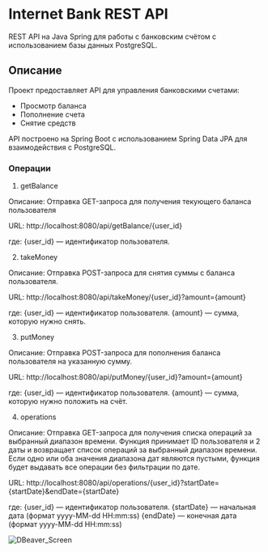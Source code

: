 # Internet Bank REST API

REST API на Java Spring для работы с банковским счётом с использованием базы данных PostgreSQL.

## Описание

Проект предоставляет API для управления банковскими счетами:
- Просмотр баланса
- Пополнение счета
- Снятие средств

API построено на Spring Boot с использованием Spring Data JPA для взаимодействия с PostgreSQL.

### Операции

1. getBalance

Описание:
Отправка GET-запроса для получения текующего баланса пользователя

URL:
http://localhost:8080/api/getBalance/{user_id}

где:
{user_id} — идентификатор пользователя.

2. takeMoney

Описание:
Отправка POST-запроса для снятия суммы с баланса пользователя.

URL:
http://localhost:8080/api/takeMoney/{user_id}?amount={amount}

где:
{user_id} — идентификатор пользователя.
{amount} — сумма, которую нужно снять.

3. putMoney

Описание:
Отправка POST-запроса для пополнения баланса пользователя на указанную сумму.

URL:
http://localhost:8080/api/putMoney/{user_id}?amount={amount}

где:
{user_id} — идентификатор пользователя.
{amount} — сумма, которую нужно положить на счёт.

4. operations

Описание:
Отправка GET-запроса для получения списка операций за выбранный диапазон времени.
Функция принимает ID пользователя и 2 даты и возвращает список операций за выбранный диапазон времени.
Если одно или оба значения диапазона дат являются пустыми, функция будет выдавать все операции без фильтрации по дате.

URL:
http://localhost:8080/api/operations/{user_id}?startDate={startDate}&endDate={startDate}

где:
{user_id} — идентификатор пользователя.
{startDate} — начальная дата (формат yyyy-MM-dd HH:mm:ss)
{endDate} — конечная дата (формат yyyy-MM-dd HH:mm:ss)
   

![DBeaver_Screen](https://github.com/user-attachments/assets/4bdee852-5c7a-4629-a0c1-d214862f5595)






